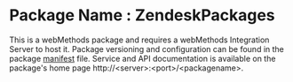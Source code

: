 # Package Name : ZendeskPackages
This is a webMethods package and requires a webMethods Integration Server to host it. Package versioning and configuration can be found in the package [manifest](./ZendeskPackages/manifest.v3) file. Service and API documentation is available on the package's home page http://&lt;server&gt;:&lt;port&gt;/&lt;packagename>.